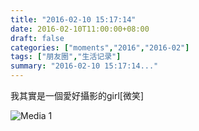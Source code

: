 ```yaml
---
title: "2016-02-10 15:17:14"
date: 2016-02-10T11:00:00+08:00
draft: false
categories: ["moments","2016","2016-02"]
tags: ["朋友圈","生活记录"]
summary: "2016-02-10 15:17:14..."
---
```


我其實是一個愛好攝影的girl[微笑]

![Media 1](/Moments/photos/2016-02-10/201602101517140.jpg)

